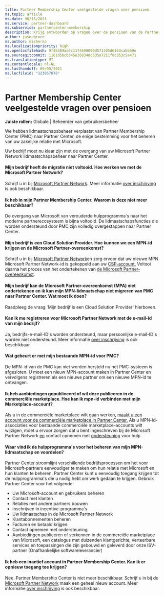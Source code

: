 ```yaml
---
title: Partner Membership Center veelgestelde vragen over pensioen
ms.topic: article
ms.date: 06/15/2021
ms.service: partner-dashboard
ms.subservice: partnercenter-membership
description: Krijg antwoorden op vragen over de pensioen van de Partner Membership Center (PMC) en de overstap naar Partner Center.
author: jasongroce
ms.author: misherma
ms.localizationpriority: high
ms.openlocfilehash: 9f46389ac0c1174690090d571305d6163cabb09e
ms.sourcegitcommit: 1161d5bcb345e368348c535a7211f0d353c5a471
ms.translationtype: MT
ms.contentlocale: nl-NL
ms.lasthandoff: 09/09/2021
ms.locfileid: "123957076"
---
```

# <a name="partner-membership-center-retirement-faq"></a>Partner Membership Center veelgestelde vragen over pensioen
**Juiste rollen:** Globale | Beheerder van gebruikersbeheer

We hebben lidmaatschapsbeheer verplaatst van Partner Membership Center (PMC) naar Partner Center, de enige bestemming voor het beheren van uw zakelijke relatie met Microsoft. 

Uw bedrijf moet nu klaar zijn met de overgang van uw Microsoft Partner Network lidmaatschapsbeheer naar Partner Center.

#### <a name="my-company-has-not-completed-migration-how-do-we-engage-with-the-microsoft-partner-network"></a>Mijn bedrijf heeft de migratie niet voltooid. Hoe werken we met de Microsoft Partner Network?
Schrijf u in bij [Microsoft Partner Network](https://partner.microsoft.com/dashboard/account/v3/enrollment/introduction/partnership). Meer informatie [over inschrijving](mpn-create-a-partner-center-account.md) is ook beschikbaar. 

#### <a name="i-have-been-working-in-partner-membership-center-why-is-it-no-longer-available"></a>Ik heb in mijn Partner Membership Center. Waarom is deze niet meer beschikbaar?
De overgang van Microsoft van verouderde hulpprogramma's naar het moderne partnerecosysteem is bijna voltooid. De lidmaatschapsfuncties die worden ondersteund door PMC zijn volledig overgestappen naar Partner Center.

#### <a name="my-company-is-a-cloud-solution-provider-how-do-we-get-an-mpn-id-and-accept-the-microsoft-partner-agreement"></a>Mijn bedrijf is een Cloud Solution Provider. Hoe kunnen we een MPN-id krijgen en de Microsoft Partner-overeenkomst?
Schrijf u in bij [Microsoft Partner Network](https://partner.microsoft.com/dashboard/account/v3/enrollment/introduction/partnership)en zorg ervoor dat uw nieuwe MPN Microsoft Partner Network-id is gekoppeld aan uw [CSP-account.](update-your-partner-profile.md#update-your-mpn-id-associated-with-your-csp-account) Voltooi daarna het proces van het ondertekenen van [de Microsoft Partner-overeenkomst](microsoft-partner-agreement.md).

#### <a name="my-company-is-blocked-from-signing-the-microsoft-partner-agreement-mpa-and-i-am-unable-to-migrate-my-mpn-membership-from-pmc-to-partner-center-what-should-i-do"></a>Mijn bedrijf kan de Microsoft Partner-overeenkomst (MPA) niet ondertekenen en ik kan mijn MPN-lidmaatschap niet migreren van PMC naar Partner Center. Wat moet ik doen?
Raadpleeg de vraag 'Mijn bedrijf is een Cloud Solution Provider' hierboven.

#### <a name="can-i-enroll-into-microsoft-partner-network-with-my-company-email-id"></a>Kan ik me registreren voor Microsoft Partner Network met de e-mail-id van mijn bedrijf?
Ja, bedrijfs-e-mail-ID's worden ondersteund, maar persoonlijke e-mail-ID's worden niet ondersteund. Meer informatie [over inschrijving](mpn-create-a-partner-center-account.md) is ook beschikbaar. 

#### <a name="what-will-happen-to-my-existing-pmc-mpn-id"></a>Wat gebeurt er met mijn bestaande MPN-id voor PMC?
De MPN-id van de PMC kan niet worden hersteld nu het PMC-systeem is afgesloten. U moet een nieuw MPN-account maken in Partner Center en vervolgens registreren als een nieuwe partner om een nieuwe MPN-id te ontvangen.

#### <a name="i-have-published-or-want-to-publish-offers-in-the-commercial-marketplace-how-do-i-connect-my-mpn-id-to-my-marketplace-account"></a>Ik heb aanbiedingen gepubliceerd of wil deze publiceren in de commerciële marketplace. Hoe kan ik mpn-id verbinden met mijn Marketplace-account?
Als u in de commerciële marketplace wilt gaan werken, [maakt u een account voor de commerciële marketplace in Partner Center.](/azure/marketplace/create-account)
Als u MPN-id-associaties voor bestaande commerciële marketplace-accounts wilt wijzigen, moet u ervoor zorgen dat u bent ingeschreven bij de Microsoft Partner Network [en](https://partner.microsoft.com/dashboard/account/v3/enrollment/introduction/partnership) contact opnemen met [ondersteuning](https://partner.microsoft.com/support/?stage=2&topicid=e82f5aba-2576-3124-37e5-437532a50626) voor hulp.

#### <a name="where-can-i-find-the-tools-to-manage-my-mpn-membership-and-benefits"></a>Waar vind ik de hulpprogramma's voor het beheren van mijn MPN-lidmaatschap en voordelen?
Partner Center stroomlijnt verschillende bedrijfsprocessen om het voor Microsoft-partners eenvoudiger te maken om hun relatie met Microsoft en hun klanten te beheren. Partner Center kunt u eenvoudig toegang krijgen tot de hulpprogramma's die u nodig hebt om werk gedaan te krijgen. Gebruik Partner Center voor het volgende:
* Uw Microsoft-account en gebruikers beheren
* Contact met klanten
* Relaties met andere partners bouwen
* Inschrijven in incentive-programma's
* Uw lidmaatschap in de Microsoft Partner Network
* Klantabonnementen beheren
* Facturen en betaald krijgen
* Contact opnemen met ondersteuning
* Aanbiedingen publiceren of verkennen in de commerciële marketplace van Microsoft, een catalogus met duizenden klantgerichte, verteerbare services en toepassingen die zijn gebouwd en geleverd door onze ISV-partner (Onafhankelijke softwareleverancier)

#### <a name="i-have-an-inactive-account-in-partner-membership-center-can-i-re-gain-access-to-it"></a>Ik heb een inactief account in Partner Membership Center. Kan ik er opnieuw toegang toe krijgen? 
Nee. Partner Membership Center is niet meer beschikbaar. Schrijf u in bij de [Microsoft Partner Network](https://partner.microsoft.com/dashboard/account/v3/enrollment/introduction/partnership) maak een geheel nieuw account. Meer informatie [over inschrijving](mpn-create-a-partner-center-account.md) is ook beschikbaar.
